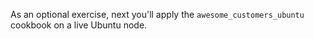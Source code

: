 As an optional exercise, next you'll apply the `awesome_customers_ubuntu` cookbook on a live Ubuntu node.
